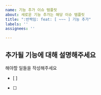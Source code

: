 ```yaml
---
name: 기능 추가 이슈 템플릿
about: 새로운 기능 추가는 해당 이슈 템플릿
title: ":반짝임: feat: [ ~~~ ] 기능 추가"
labels: ''
assignees: ''

---
```


추가될 기능에 대해 설명해주세요
-

해야할 일들을 작성해주세요
- [ ]
- [ ]
